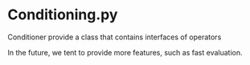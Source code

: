 # Conditioning.py
Conditioner provide a class that contains interfaces of operators

In the future, we tent to provide more features, such as fast evaluation.
